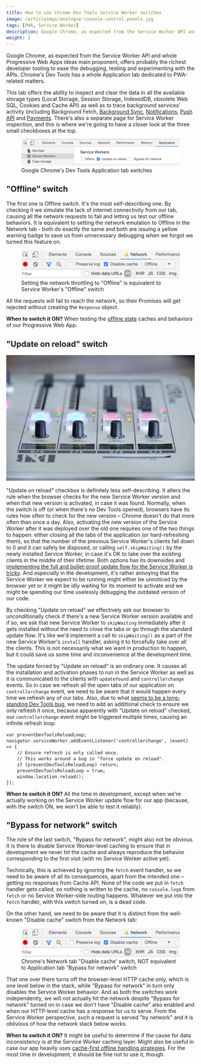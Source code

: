 ```yaml
---
title: How to use Chrome Dev Tools Service Worker switches
image: /articleimgs/analogue-console-control.pexels.jpg
tags: [PWA, Service Worker]
description: Google Chrome, as expected from the Service Worker API and whole Progressive Web Apps ideas main proponent, offers probably the richest developer tooling to ease the debugging, testing and experimenting with the APIs. Chrome's Dev Tools has a whole Application tab dedicated to PWA-related matters.
weight: 2
---
```


Google Chrome, as expected from the Service Worker API and whole Progressive Web Apps ideas main proponent, offers probably the richest developer tooling to ease the debugging, testing and experimenting with the APIs. Chrome's Dev Tools has a whole Application tab dedicated to PWA-related matters. 

This tab offers the ability to inspect and clear the data in all the available storage types (Local Storage, Session Storage, IndexedDB, obsolete Web SQL, Cookies and Cache API) as well as to trace background services' activity (including Background Fetch, [Background Sync](https://whatwebcando.today/background-sync.html), [Notifications](https://whatwebcando.today/local-notifications.html), [Push API](https://whatwebcando.today/push-notifications.html) and [Payments](https://whatwebcando.today/payments.html). There's also a separate page for Service Worker inspection, and this is where we're going to have a closer look at the three small checkboxes at the top.

<figure>
  <img src="/articleimgs/chrome-switch-update-on-reload.png" alt="Chrome's Application tab switches" />
  <figcaption>Google Chrome's Dev Tools Application tab switches</figcaption>
</figure>

## "Offline" switch

The first one is Offline switch. It's the most self-describing one. By checking it we simulate the lack of internet connectivity from our tab, causing all the network requests to fail and letting us test our offline behaviors. It is equivalent to setting the network emulation to Offline in the Network tab - both do exactly the same and both are issuing a yellow warning badge to save us from unnecessary debugging when we forgot we turned this feature on.

<figure>
  <img src="/articleimgs/chrome-switch-disable-cache.png" alt="Chrome's Network throttling dropdown" />
  <figcaption>Setting the network throttling to "Offline" is equivalent to Service Worker's "Offline" switch</figcaption>
</figure>

All the requests will fail to reach the network, so their Promises will get rejected without creating the `Response` object. 

**When to switch it ON?** When testing the [offline state](https://whatwebcando.today/offline.html) caches and behaviors of our Progressive Web App.

## "Update on reload" switch

![How to use Chrome Dev Tools Service Worker switches](/articleimgs/analogue-console-control.pexels.jpg)

"Update on reload" checkbox is definitely less self-describing. It alters the rule when the browser checks for the new Service Worker version and when that new version is activated, in case it was found. Normally, when the switch is off (or when there's no Dev Tools opened), browsers have its rules how often to check for the new version – Chrome doesn't do that more often than once a day. Also, activating the new version of the Service Worker after it was deployed over the old one requires one of the two things to happen: either closing all the tabs of the application (or hard-refreshing them), so that the number of the previous Service Worker's clients fall down to 0 and it can safely be disposed, or calling `self.skipWaiting()` by the newly installed Service Worker, in case it's OK to take over the existing clients in the middle of their lifetime. Both options has its downsides and [implementing the full and bullet-proof update flow for the Service Worker is tricky](/articles/handling-service-worker-updates). And especially in the development, it's rather annoying that the Service Worker we expect to be running might either be unnoticed by the browser yet or it might be idly waiting for its moment to activate and we might be spending our time uselessly debugging the outdated version of our code.

By checking "Update on reload" we effectively ask our browser to unconditionally check if there's a new Service Worker version available and if so, we ask that new Service Worker to `skipWaiting` immediately after it gets installed without the need to close the tabs or go through the standard update flow. It's like we'd implement a call to `skipWaiting()` as a part of the new Service Worker's `install` handler, asking it to forcefully take over all the clients. This is not necessarily what we want in production to happen, but it could save us some time and inconvenience at the development time.

The update forced by "Update on reload" is an ordinary one. It causes all the installation and activation phases to run in the Service Worker as well as it is communicated to the clients with `updatefound` and `controllerchange` events. So in case we refresh all the open tabs of our application on `controllerchange` event, we need to be aware that it would happen every time we refresh any of our tabs. Also, due to what [seems to be a long-standing Dev Tools bug](https://github.com/google/WebFundamentals/pull/5536/files), we need to add an additional check to ensure we only refresh it once, because apparently with "Update on reload" checked, our `controllerchange` event might be triggered multiple times, causing an infinite refresh loop:

```
var preventDevToolsReloadLoop;
navigator.serviceWorker.addEventListener('controllerchange', (event) => {
    // Ensure refresh is only called once.
    // This works around a bug in "force update on reload".
    if (preventDevToolsReloadLoop) return;
    preventDevToolsReloadLoop = true;
    window.location.reload();
});
```

**When to switch it ON?** All the time in development, except when we're actually working on the Service Worker update flow for our app (because, with the switch ON, we won't be able to test it reliably).

## "Bypass for network" switch

The role of the last switch, "Bypass for network", might also not be obvious. It is there to disable Service Worker-level caching to ensure that in development we never hit the cache and always reproduce the behavior corresponding to the first visit (with no Service Worker active yet). 

Technically, this is achieved by ignoring the `fetch` event handler, so we need to be aware of all its consequences, apart from the intended one – getting no responses from Cache API. None of the code we put in `fetch` handler gets called, so nothing is written to the cache, no `console.log`s from `fetch` or no Service Worker-side routing happens. Whatever we put into the `fetch` handler, with this switch turned on, is a dead code.

On the other hand, we need to be aware that it is distinct from the well-known "Disable cache" switch from the Network tab:

<figure>
  <img src="/articleimgs/chrome-switch-disable-cache.png" alt="Chrome's Network tab 'Disable cache' switch" />
  <figcaption>Chrome's Network tab "Disable cache' switch, NOT equivalent to Application tab "Bypass for network" switch</figcaption>
</figure>

That one over there turns off the browser-level HTTP cache only, which is one level below in the stack, while "Bypass for network" in turn only disables the Service Worker behavior. And as both the switches work independently, we will not actually hit the network despite "Bypass for network" turned on in case we don't have "Disable cache" also enabled and when our HTTP-level cache has a response for us to serve. From the Service Worker perspective, such a request is served "by network" and it is oblivious of how the network stack below works.

**When to switch it ON?** It might be useful to determine if the cause for data inconsistency is at the Service Worker caching layer. Might also be useful in case our app heavily uses [cache-first offline handling strategies](https://developers.google.com/web/fundamentals/instant-and-offline/offline-cookbook#cache-falling-back-to-network). For the most time in development, it should be fine not to use it, though.


